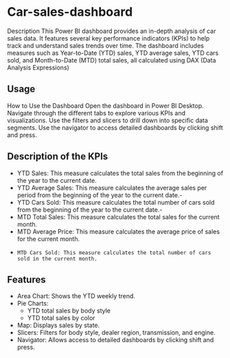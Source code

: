 # Car-sales-dashboard
Description
This Power BI dashboard provides an in-depth analysis of car sales data. It features several key performance indicators (KPIs) to help track and understand sales trends over time. The dashboard includes measures such as Year-to-Date (YTD) sales, YTD average sales, YTD cars sold, and Month-to-Date (MTD) total sales, all calculated using DAX (Data Analysis Expressions)

## Usage
How to Use the Dashboard
Open the dashboard in Power BI Desktop.
Navigate through the different tabs to explore various KPIs and visualizations.
Use the filters and slicers to drill down into specific data segments.
Use the navigator to access detailed dashboards by clicking shift and press.

 ## Description of the KPIs
  - YTD Sales: This measure calculates the total sales from the beginning of the year to the current date.
  - YTD Average Sales: This measure calculates the average sales per period from the beginning of the year to the current date.-
  -  YTD Cars Sold: This measure calculates the total number of cars sold from the beginning of the year to the current date.-
  -   MTD Total Sales: This measure calculates the total sales for the current month.
  -   MTD Average Price: This measure calculates the average price of sales for the current month.
  -     MTD Cars Sold: This measure calculates the total number of cars sold in the current month.
  
## Features
-  Area Chart: Shows the YTD weekly trend.
-  Pie Charts:
      - YTD total sales by body style
      - YTD total sales by color
-  Map: Displays sales by state.
-  Slicers: Filters for body style, dealer region, transmission, and engine.
-  Navigator: Allows access to detailed dashboards by clicking shift and press.


